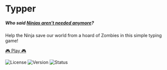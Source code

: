 # Typper

##### Who said [Ninjas aren't needed anymore](https://en.wikipedia.org/wiki/Category:Obsolete_occupations)? 

Help the Ninja save our world from a hoard of Zombies in this simple typing game!

[:video_game: Play :video_game:](https://play-typper.web.app/)

![License](https://img.shields.io/badge/License-MIT-green)
![Version](https://img.shields.io/badge/Version-0.1.0--beta-blue)
![Status](https://img.shields.io/badge/Status-Active-brightgreen)
